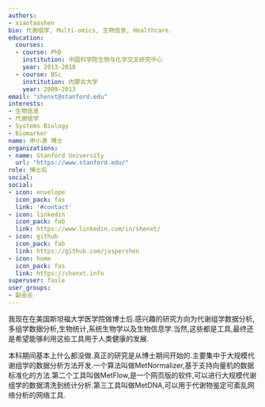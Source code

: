 ```yaml
---
authors:
- xiaotaoshen
bio: 代谢组学, Multi-omics, 生物信息, Healthcare.
education:
  courses:
  - course: PhD
    institution: 中国科学院生物与化学交叉研究中心
    year: 2013-2018
  - course: BSc
    institution: 内蒙古大学
    year: 2009-2013
email: "shenxt@stanford.edu"
interests:
- 生物信息
- 代谢组学
- Systems Biology
- Biomarker
name: 申小涛 博士
organizations:
- name: Stanford University
  url: "https://www.stanford.edu/"
role: 博士后
social:
social:
- icon: envelope
  icon_pack: fas
  link: '#contact'
- icon: linkedin
  icon_pack: fab
  link: https://www.linkedin.com/in/shenxt/
- icon: github
  icon_pack: fab
  link: https://github.com/jaspershen
- icon: home
  icon_pack: fas
  link: https://shenxt.info
superuser: fasle
user_groups:
- 副会长
---
```


我现在在美国斯坦福大学医学院做博士后.感兴趣的研究方向为代谢组学数据分析,多组学数据分析,生物统计,系统生物学以及生物信息学.当然,这些都是工具,最终还是希望能够利用这些工具用于人类健康的发展.

本科期间基本上什么都没做.真正的研究是从博士期间开始的.主要集中于大规模代谢组学的数据分析方法开发.一个算法叫做MetNormalizer,基于支持向量机的数据标准化的方法.第二个工具叫做MetFlow,是一个网页版的软件,可以进行大规模代谢组学的数据清洗到统计分析.第三工具叫做MetDNA,可以用于代谢物鉴定可紊乱网络分析的网络工具.

